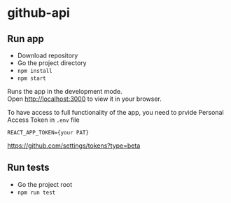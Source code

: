 # github-api

## Run app
- Download repository
- Go the project directory 
- `npm install`
- `npm start`

Runs the app in the development mode.\
Open [http://localhost:3000](http://localhost:3000) to view it in your browser.



To have access to full functionality of the app, you need to prvide Personal Access Token in `.env` file

`REACT_APP_TOKEN={your PAT}`

https://github.com/settings/tokens?type=beta

## Run tests
- Go the project root 
- `npm run test`


